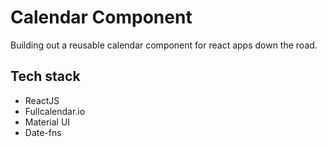 # Calendar Component

Building out a reusable calendar component for react apps down the road.

## Tech stack

- ReactJS
- Fullcalendar.io
- Material UI
- Date-fns

